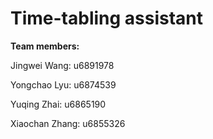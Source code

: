 # Time-tabling assistant

**Team members:**

Jingwei Wang: u6891978 

Yongchao Lyu: u6874539 

Yuqing Zhai: u6865190 

Xiaochan Zhang: u6855326 
